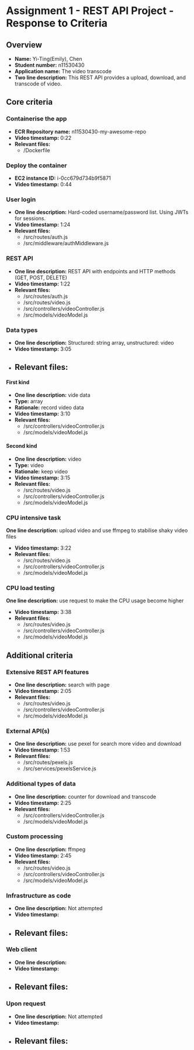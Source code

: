 Assignment 1 - REST API Project - Response to Criteria
================================================

Overview
------------------------------------------------

- **Name:** Yi-Ting(Emily), Chen
- **Student number:** n11530430
- **Application name:** The video transcode
- **Two line description:** This REST API provides a upload, download, and transcode of video.


Core criteria
------------------------------------------------

### Containerise the app

- **ECR Repository name:** n11530430-my-awesome-repo
- **Video timestamp:** 0:22
- **Relevant files:**
    - /Dockerfile

### Deploy the container

- **EC2 instance ID:** i-0cc679d734b9f5871
- **Video timestamp:** 0:44

### User login

- **One line description:** Hard-coded username/password list. Using JWTs for sessions.
- **Video timestamp:** 1:24
- **Relevant files:**
    - /src/routes/auth.js
    - /src/middleware/authMiddleware.js

### REST API

- **One line description:** REST API with endpoints and HTTP methods (GET, POST, DELETE)
- **Video timestamp:** 1:22
- **Relevant files:**
    - /src/routes/auth.js
    - /src/routes/video.js
    - /src/controllers/videoController.js
    - /src/models/videoModel.js

### Data types

- **One line description:** Structured: string array, unstructured: video
- **Video timestamp:** 3:05
- **Relevant files:**
    - 

#### First kind

- **One line description:** vide data
- **Type:** array
- **Rationale:** record video data
- **Video timestamp:** 3:10
- **Relevant files:**
    - /src/controllers/videoController.js
    - /src/models/videoModel.js

#### Second kind

- **One line description:** video
- **Type:** video
- **Rationale:** keep video
- **Video timestamp:** 3:15
- **Relevant files:**
  - /src/routes/video.js
  - /src/controllers/videoController.js
  - /src/models/videoModel.js

### CPU intensive task

 **One line description:** upload video and use ffmpeg to stabilise shaky video files
- **Video timestamp:** 3:22
- **Relevant files:**
    - /src/routes/video.js
    - /src/controllers/videoController.js
    - /src/models/videoModel.js

### CPU load testing

 **One line description:** use request to make the CPU usage become higher
- **Video timestamp:** 3:38
- **Relevant files:**
    - /src/routes/video.js
    - /src/controllers/videoController.js
    - /src/models/videoModel.js

Additional criteria
------------------------------------------------

### Extensive REST API features

- **One line description:** search with page
- **Video timestamp:** 2:05
- **Relevant files:**
    - /src/routes/video.js
    - /src/controllers/videoController.js
    - /src/models/videoModel.js

### External API(s)

- **One line description:** use pexel for search more video and download
- **Video timestamp:** 1:53
- **Relevant files:**
    - /src/routes/pexels.js
    - /src/services/pexelsService.js

### Additional types of data

- **One line description:** counter for download and transcode
- **Video timestamp:** 2:25
- **Relevant files:**
    - /src/controllers/videoController.js
    - /src/models/videoModel.js

### Custom processing

- **One line description:** ffmpeg
- **Video timestamp:** 2:45
- **Relevant files:**
    - /src/routes/video.js
    - /src/controllers/videoController.js
    - /src/models/videoModel.js

### Infrastructure as code

- **One line description:** Not attempted
- **Video timestamp:**
- **Relevant files:**
    - 

### Web client

- **One line description:**
- **Video timestamp:**
- **Relevant files:**
    -   

### Upon request

- **One line description:** Not attempted
- **Video timestamp:**
- **Relevant files:**
    - 